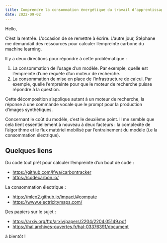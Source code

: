 ```yaml
---
title: Comprendre la consommation énergétique du travail d'apprentissage machine
date: 2022-09-02
---
```


Hello,

C’est la rentrée. L’occasion de se remettre à écrire. L’autre jour, Stéphane me demandait des ressources pour calculer l’empreinte carbone du machine learning.

Il y a deux directions pour répondre à cette problématique :
1. La consommation de l’usage d’un modèle. Par exemple, quelle est l’empreinte d’une requête d’un moteur de recherche.
2. La consommation de mise en place de l’infrastructure de calcul. Par exemple, quelle l’empreinte pour que le moteur de recherche puisse répondre à la question.

Cette décomposition s’applique autant à un moteur de recherche, la réponse à une commande vocale que le prompt pour la production d’images synthétiques.

Concernant le coût du modèle, c’est le deuxième point. Il me semble que cela tient essentiellement à nouveau à deux facteurs : la complexité de l’algorithme et le flux matériel mobilisé par l’entrainement du modèle (i.e la consommation électrique).


## Quelques liens

Du code tout prêt pour calculer l’empreinte d’un bout de code :

- https://github.com/lfwa/carbontracker
- https://codecarbon.io/


La consommation électrique :

- https://mlco2.github.io/impact/#compute
- https://www.electricitymaps.com/


Des papiers sur le sujet :

- https://arxiv.org/ftp/arxiv/papers/2204/2204.05149.pdf
- https://hal.archives-ouvertes.fr/hal-03376391/document

à bientôt !